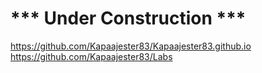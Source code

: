# *** Under Construction ***

https://github.com/Kapaajester83/Kapaajester83.github.io
https://github.com/Kapaajester83/Labs


